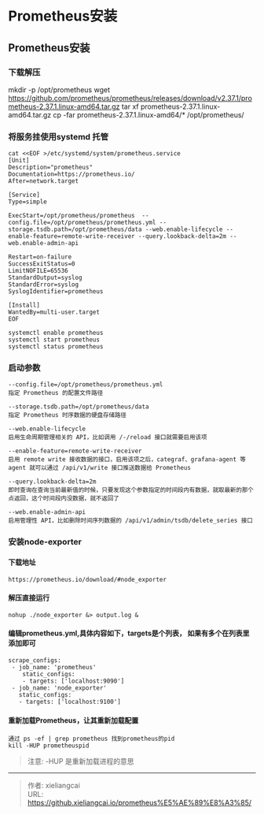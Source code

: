 # Prometheus安装

## Prometheus安装

### 下载解压

mkdir -p /opt/prometheus
wget https://github.com/prometheus/prometheus/releases/download/v2.37.1/prometheus-2.37.1.linux-amd64.tar.gz
tar xf prometheus-2.37.1.linux-amd64.tar.gz
cp -far prometheus-2.37.1.linux-amd64/*  /opt/prometheus/

### 将服务挂使用systemd 托管

    cat <<EOF >/etc/systemd/system/prometheus.service
    [Unit]
    Description="prometheus"
    Documentation=https://prometheus.io/
    After=network.target
    
    [Service]
    Type=simple
    
    ExecStart=/opt/prometheus/prometheus  --config.file=/opt/prometheus/prometheus.yml --storage.tsdb.path=/opt/prometheus/data --web.enable-lifecycle --enable-feature=remote-write-receiver --query.lookback-delta=2m --web.enable-admin-api
    
    Restart=on-failure
    SuccessExitStatus=0
    LimitNOFILE=65536
    StandardOutput=syslog
    StandardError=syslog
    SyslogIdentifier=prometheus
    
    [Install]
    WantedBy=multi-user.target
    EOF
    
    systemctl enable prometheus
    systemctl start prometheus
    systemctl status prometheus

### 启动参数
    --config.file=/opt/prometheus/prometheus.yml
    指定 Prometheus 的配置文件路径
    
    --storage.tsdb.path=/opt/prometheus/data
    指定 Prometheus 时序数据的硬盘存储路径
    
    --web.enable-lifecycle
    启用生命周期管理相关的 API，比如调用 /-/reload 接口就需要启用该项
    
    --enable-feature=remote-write-receiver
    启用 remote write 接收数据的接口，启用该项之后，categraf、grafana-agent 等 agent 就可以通过 /api/v1/write 接口推送数据给 Prometheus
    
    --query.lookback-delta=2m
    即时查询在查询当前最新值的时候，只要发现这个参数指定的时间段内有数据，就取最新的那个点返回，这个时间段内没数据，就不返回了
    
    --web.enable-admin-api
    启用管理性 API，比如删除时间序列数据的 /api/v1/admin/tsdb/delete_series 接口

### 安装node-exporter
#### 下载地址
    https://prometheus.io/download/#node_exporter

#### 解压直接运行
    nohup ./node_exporter &> output.log &
#### 编辑prometheus.yml,具体内容如下，targets是个列表， 如果有多个在列表里添加即可
    scrape_configs:
     - job_name: 'prometheus'
        static_configs:
        - targets: ['localhost:9090']
     - job_name: 'node_exporter'
       static_configs:
       - targets: ['localhost:9100']

#### 重新加载Prometheus，让其重新加载配置
    通过 ps -ef | grep prometheus 找到prometheus的pid
    kill -HUP prometheuspid
> 注意: -HUP 是重新加载进程的意思


---

> 作者: xieliangcai  
> URL: https://github.xieliangcai.io/prometheus%E5%AE%89%E8%A3%85/  

